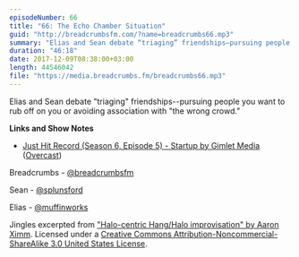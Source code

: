 ```yaml
---
episodeNumber: 66
title: "66: The Echo Chamber Situation"
guid: "http://breadcrumbsfm.com/?name=breadcrumbs66.mp3"
summary: "Elias and Sean debate “triaging” friendships—pursuing people you want to rub off on you or avoiding association with “the wrong crowd.”"
duration: "46:18"
date: 2017-12-09T08:38:00+03:00
length: 44546042
file: "https://media.breadcrumbs.fm/breadcrumbs66.mp3"
---
```

Elias and Sean debate "triaging" friendships--pursuing people you want to rub off on you or avoiding association with "the wrong crowd."

**Links and Show Notes** 
- [ Just Hit Record (Season 6, Episode 5) - Startup by Gimlet Media](https://gimletmedia.com/episode/just-hit-record-season-6-episode-5/) ([Overcast](https://overcast.fm/+DHBrgWS00))

Breadcrumbs - [@breadcrumbsfm](https://twitter.com/breadcrumbsfm)

Sean - [@splunsford](https://twitter.com/splunsford)

Elias - [@muffinworks](https://twitter.com/muffinworks)

Jingles excerpted from [ "Halo-centric Hang/Halo improvisation" by Aaron Ximm](http://freemusicarchive.org/music/aaron_ximm/handpans_and_the_hang/). Licensed under a [Creative Commons Attribution-Noncommercial-ShareAlike 3.0 United States License](http://creativecommons.org/licenses/by-nc-sa/3.0/us/).